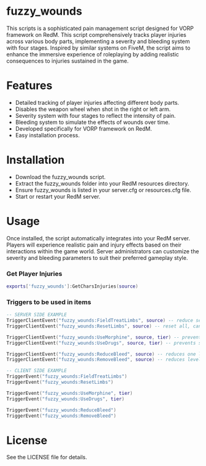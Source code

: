 # fuzzy_wounds

This scripts is a sophisticated pain management script designed for VORP framework on RedM. This script comprehensively tracks player injuries across various body parts, implementing a severity and bleeding system with four stages. Inspired by similar systems on FiveM, the script aims to enhance the immersive experience of roleplaying by adding realistic consequences to injuries sustained in the game.

# Features
- Detailed tracking of player injuries affecting different body parts.
- Disables the weapon wheel when shot in the right or left arm.
- Severity system with four stages to reflect the intensity of pain.
- Bleeding system to simulate the effects of wounds over time.
- Developed specifically for VORP framework on RedM.
- Easy installation process.

# Installation
- Download the fuzzy_wounds script.
- Extract the fuzzy_wounds folder into your RedM resources directory.
- Ensure fuzzy_wounds is listed in your server.cfg or resources.cfg file.
- Start or restart your RedM server.

# Usage
Once installed, the script automatically integrates into your RedM server.
Players will experience realistic pain and injury effects based on their interactions within the game world.
Server administrators can customize the severity and bleeding parameters to suit their preferred gameplay style.

### Get Player Injuries
```lua
exports['fuzzy_wounds']:GetCharsInjuries(source)
```

### Triggers to be used in items
```lua
-- SERVER SIDE EXAMPLE
TriggerClientEvent("fuzzy_wounds:FieldTreatLimbs", source) -- reduce severity to 1, can be used in medkit
TriggerClientEvent("fuzzy_wounds:ResetLimbs", source) -- reset all, can be used in medkit

TriggerClientEvent("fuzzy_wounds:UseMorphine", source, tier) -- prevents falling when shot in the leg. More tier, more timeout. Limit is 4
TriggerClientEvent("fuzzy_wounds:UseDrugs", source, tier) -- prevents screen effects, camera shake and fainting

TriggerClientEvent("fuzzy_wounds:ReduceBleed", source) -- reduces one level of bleeding with each use (you can use that o bandage item)
TriggerClientEvent("fuzzy_wounds:RemoveBleed", source) -- reduces level of bleeding to zero

-- CLIENT SIDE EXAMPLE
TriggerEvent("fuzzy_wounds:FieldTreatLimbs")
TriggerEvent("fuzzy_wounds:ResetLimbs")

TriggerEvent("fuzzy_wounds:UseMorphine", tier)
TriggerEvent("fuzzy_wounds:UseDrugs", tier)

TriggerEvent("fuzzy_wounds:ReduceBleed")
TriggerEvent("fuzzy_wounds:RemoveBleed")

```

# License
See the LICENSE file for details.
